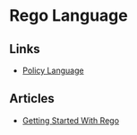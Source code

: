 # Rego Language

## Links

- [Policy Language](https://openpolicyagent.org/docs/latest/policy-language/)

## Articles

- [Getting Started With Rego](https://medium.com/@mathurvarun98/how-to-write-great-rego-policies-dc6117679c9f)
